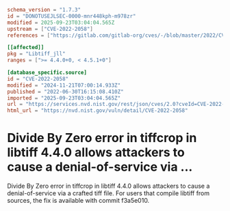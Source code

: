 ```toml
schema_version = "1.7.3"
id = "DONOTUSEJLSEC-0000-mnr448kph-m978zr"
modified = 2025-09-23T03:04:04.565Z
upstream = ["CVE-2022-2058"]
references = ["https://gitlab.com/gitlab-org/cves/-/blob/master/2022/CVE-2022-2058.json", "https://gitlab.com/libtiff/libtiff/-/issues/428", "https://gitlab.com/libtiff/libtiff/-/merge_requests/346", "https://lists.debian.org/debian-lts-announce/2023/01/msg00018.html", "https://lists.fedoraproject.org/archives/list/package-announce%40lists.fedoraproject.org/message/4TSS7MJ7OO7JO5BNKCRYSFU7UAYOKLA2/", "https://lists.fedoraproject.org/archives/list/package-announce%40lists.fedoraproject.org/message/OXUMJXVEAYFWRO3U3YHKSULHIVDOLEQS/", "https://security.netapp.com/advisory/ntap-20220826-0001/", "https://www.debian.org/security/2023/dsa-5333", "https://gitlab.com/gitlab-org/cves/-/blob/master/2022/CVE-2022-2058.json", "https://gitlab.com/libtiff/libtiff/-/issues/428", "https://gitlab.com/libtiff/libtiff/-/merge_requests/346", "https://lists.debian.org/debian-lts-announce/2023/01/msg00018.html", "https://lists.fedoraproject.org/archives/list/package-announce%40lists.fedoraproject.org/message/4TSS7MJ7OO7JO5BNKCRYSFU7UAYOKLA2/", "https://lists.fedoraproject.org/archives/list/package-announce%40lists.fedoraproject.org/message/OXUMJXVEAYFWRO3U3YHKSULHIVDOLEQS/", "https://security.netapp.com/advisory/ntap-20220826-0001/", "https://www.debian.org/security/2023/dsa-5333"]

[[affected]]
pkg = "Libtiff_jll"
ranges = [">= 4.4.0+0, < 4.5.1+0"]

[database_specific.source]
id = "CVE-2022-2058"
modified = "2024-11-21T07:00:14.933Z"
published = "2022-06-30T16:15:08.410Z"
imported = "2025-09-23T03:04:04.565Z"
url = "https://services.nvd.nist.gov/rest/json/cves/2.0?cveId=CVE-2022-2058"
html_url = "https://nvd.nist.gov/vuln/detail/CVE-2022-2058"
```

# Divide By Zero error in tiffcrop in libtiff 4.4.0 allows attackers to cause a denial-of-service via ...

Divide By Zero error in tiffcrop in libtiff 4.4.0 allows attackers to cause a denial-of-service via a crafted tiff file. For users that compile libtiff from sources, the fix is available with commit f3a5e010.

